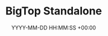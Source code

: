 ---
title: BigTop Standalone
date: YYYY-MM-DD HH:MM:SS +00:00
categories: [DataEngineering, BigTop]
tags:
  [
    DataEngineering,
    BigTop
  ]
---